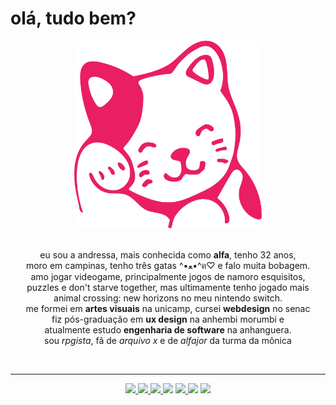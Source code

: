 # olá, tudo bem? 

<div align="center">
  <img src="kitty.svg" alt="gatinho rosa" width="300px" height="300px">
</div>

<br />

<p align="center"> 
  eu sou a andressa, mais conhecida como <b>alfa</b>, tenho 32 anos, 
<br /> 
  moro em campinas, tenho três gatas ^•ﻌ•^ฅ♡ e falo muita bobagem.
<br /> 
  amo jogar videogame, principalmente jogos de namoro esquisitos, 
<br />
  puzzles e don't starve together, mas ultimamente tenho jogado mais
<br />
  animal crossing: new horizons no meu nintendo switch.
<br /> 
  me formei em <b>artes visuais</b> na unicamp, cursei <b>webdesign</b> no senac
<br />
  fiz pós-graduação em <b>ux design</b> na anhembi morumbi e 
<br />
  atualmente estudo <b>engenharia de software</b> na anhanguera.
<br /> 
  sou <i>rpgista</i>, fã de <i>arquivo x</i> e de <i>alfajor</i> da turma da mônica
</p>

<br />
<hr />

<div align="center">
  <a href="https://www.behance.net/alfasou" target="blank">
    <img src="https://img.shields.io/static/v1?label=&message=behance&color=grey&url=https://www.behance.net/alfasou&logo=behance">
  </a>
  <a href="https://www.linkedin.com/in/alfas" target="_blank">
    <img src="https://img.shields.io/static/v1?label=&message=linkedin&color=blue&url=https://www.linkedin.com/in/alfas&logo=linkedin">
  </a> 
  <a href="https://www.codecademy.com" target="blank">
    <img src="https://img.shields.io/static/v1?label=&message=learning&color=134f5c&logo=codecademy">
  </a>
  <img src="https://img.shields.io/static/v1?label=&message=nerd&color=cc0000&logo=DungeonsandDragons"> 
  <a href="https://www.vegan.org" target="_blank">
    <img src="https://img.shields.io/static/v1?label=&message=vegan&color=7fb700&logo=leaflet">
  </a> 
  <img src="https://img.shields.io/static/v1?label=&message=front-end&color=e2006d&logo=sass"> 
  <img src="https://img.shields.io/static/v1?label=&message=weirdo&color=002b18&logo=Hoppscotch"> 
</div>

<br />
